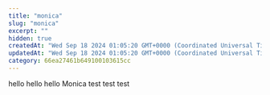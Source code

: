 ```yaml
---
title: "monica"
slug: "monica"
excerpt: ""
hidden: true
createdAt: "Wed Sep 18 2024 01:05:20 GMT+0000 (Coordinated Universal Time)"
updatedAt: "Wed Sep 18 2024 01:05:20 GMT+0000 (Coordinated Universal Time)"
category: 66ea27461b649100103615cc
---
```



hello hello hello
Monica test test test